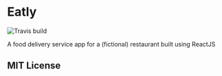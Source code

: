 # Eatly

![Travis build](https://img.shields.io/travis/codeshifu/eatly-react.svg?style=popout)

A food delivery service app for a (fictional) restaurant built using ReactJS

## MIT License
